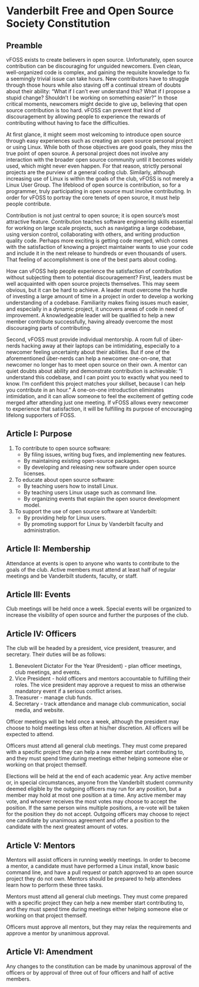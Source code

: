 # Vanderbilt Free and Open Source Society Constitution

## Preamble

vFOSS exists to create believers in open source. Unfortunately, open source contribution can be discouraging for unguided newcomers. Even clean, well-organized code is complex, and gaining the requisite knowledge to fix a seemingly trivial issue can take hours. New contributors have to struggle through those hours while also staving off a continual stream of doubts about their ability: “What if I can’t ever understand this? What if I propose a stupid change? Shouldn’t I be working on something easier?” In those critical moments, newcomers might decide to give up, believing that open source contribution is too hard. vFOSS can prevent that kind of discouragement by allowing people to experience the rewards of contributing without having to face the difficulties.

At first glance, it might seem most welcoming to introduce open source through easy experiences such as creating an open source personal project or using Linux. While both of those objectives are good goals, they miss the true point of open source. A personal project does not involve any interaction with the broader open source community until it becomes widely used, which might never even happen. For that reason, strictly personal projects are the purview of a general coding club. Similarly, although increasing use of Linux is within the goals of the club, vFOSS is not merely a Linux User Group. The lifeblood of open source is contribution, so for a programmer, truly participating in open source must involve contributing. In order for vFOSS to portray the core tenets of open source, it must help people contribute.

Contribution is not just central to open source; it is open source’s most attractive feature. Contribution teaches software engineering skills essential for working on large scale projects, such as navigating a large codebase, using version control, collaborating with others, and writing production quality code. Perhaps more exciting is getting code merged, which comes with the satisfaction of knowing a project maintainer wants to use your code and include it in the next release to hundreds or even thousands of users. That feeling of accomplishment is one of the best parts about coding.

How can vFOSS help people experience the satisfaction of contribution without subjecting them to potential discouragement? First, leaders must be well acquainted with open source projects themselves. This may seem obvious, but it can be hard to achieve. A leader must overcome the hurdle of investing a large amount of time in a project in order to develop a working understanding of a codebase. Familiarity makes fixing issues much easier, and especially in a dynamic project, it uncovers areas of code in need of improvement. A knowledgeable leader will be qualified to help a new member contribute successfully, having already overcome the most discouraging parts of contributing.

Second, vFOSS must provide individual mentorship. A room full of über-nerds hacking away at their laptops can be intimidating, especially to a newcomer feeling uncertainty about their abilities. But if one of the aforementioned über-nerds can help a newcomer one-on-one, that newcomer no longer has to meet open source on their own. A mentor can quiet doubts about ability and demonstrate contribution is achievable: “I understand this codebase, and I can point you to exactly what you need to know. I’m confident this project matches your skillset, because I can help you contribute in an hour.” A one-on-one introduction eliminates intimidation, and it can allow someone to feel the excitement of getting code merged after attending just one meeting. If vFOSS allows every newcomer to experience that satisfaction, it will be fulfilling its purpose of encouraging lifelong supporters of FOSS.

## Article I: Purpose
1. To contribute to open source software:
    - By filing issues, writing bug fixes, and implementing new features.
    - By maintaining existing open-source packages.
    - By developing and releasing new software under open source licenses.
2. To educate about open source software:
    - By teaching users how to install Linux.
    - By teaching users Linux usage such as command line.
    - By organizing events that explain the open source development model.
3. To support the use of open source software at Vanderbilt:
    - By providing help for Linux users.
    - By promoting support for Linux by Vanderbilt faculty and administration.

## Article II: Membership
Attendance at events is open to anyone who wants to contribute to the goals of the club. Active members must attend at least half of regular meetings and be Vanderbilt students, faculty, or staff.

## Article III: Events
Club meetings will be held once a week. Special events will be organized to increase the visibility of open source and further the purposes of the club.

## Article IV: Officers
The club will be headed by a president, vice president, treasurer, and secretary. Their duties will be as follows:

1. Benevolent Dictator For the Year (President) - plan officer meetings, club meetings, and events.
2. Vice President - hold officers and mentors accountable to fulfilling their roles. The vice president may approve a request to miss an otherwise mandatory event if a serious conflict arises.
3. Treasurer - manage club funds.
4. Secretary - track attendance and manage club communication, social media, and website.

Officer meetings will be held once a week, although the president may choose to hold meetings less often at his/her discretion. All officers will be expected to attend.

Officers must attend all general club meetings. They must come prepared with a specific project they can help a new member start contributing to, and they must spend time during meetings either helping someone else or working on that project themself.

Elections will be held at the end of each academic year. Any active member or, in special circumstances, anyone from the Vanderbilt student community deemed eligible by the outgoing officers may run for any position, but a member may hold at most one position at a time. Any active member may vote, and whoever receives the most votes may choose to accept the position. If the same person wins multiple positions, a re-vote will be taken for the position they do not accept. Outgoing officers may choose to reject one candidate by unanimous agreement and offer a position to the candidate with the next greatest amount of votes.

## Article V: Mentors
Mentors will assist officers in running weekly meetings. In order to become a mentor, a candidate must have performed a Linux install, know basic command line, and have a pull request or patch approved to an open source project they do not own. Mentors should be prepared to help attendees learn how to perform these three tasks.

Mentors must attend all general club meetings. They must come prepared with a specific project they can help a new member start contributing to, and they must spend time during meetings either helping someone else or working on that project themself.

Officers must approve all mentors, but they may relax the requirements and approve a mentor by unanimous approval.

## Article VI: Amendment
Any changes to the constitution can be made by unanimous approval of the officers or by approval of three out of four officers and half of active members.
